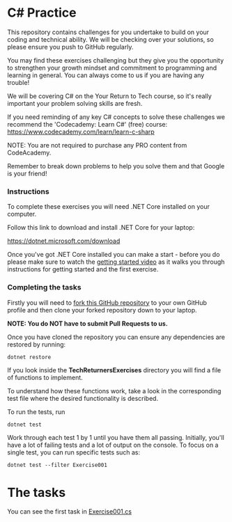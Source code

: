 # C# Practice

This repository contains challenges for you undertake to build on your coding and technical ability. We will be checking over your solutions, so please ensure you push to GitHub regularly. 

You may find these exercises challenging but they give you the opportunity to strengthen your growth mindset and commitment to programming and learning in general. You can always come to us if you are having any trouble! 

We will be covering C# on the Your Return to Tech course, so it's really important your problem solving skills are fresh. 

If you need reminding of any key C# concepts to solve these challenges we recommend the 'Codecademy: Learn C#' (free) course: https://www.codecademy.com/learn/learn-c-sharp

NOTE: You are not required to purchase any PRO content from CodeAcademy.

Remember to break down problems to help you solve them and that Google is your friend!

### Instructions

To complete these exercises you will need .NET Core installed on your computer.

Follow this link to download and install .NET Core for your laptop:

https://dotnet.microsoft.com/download

Once you've got .NET Core installed you can make a start - before you do please make sure to watch the [getting started video](https://storage.googleapis.com/your-return-to-tech/pre-journey/java_exercises_intro.mp4) as it walks you through instructions for getting started and the first exercise.

### Completing the tasks

Firstly you will need to [fork this GitHub repository](https://docs.github.com/en/free-pro-team@latest/github/getting-started-with-github/fork-a-repo) to your own GitHub profile and then clone your forked repository down to your laptop.

**NOTE: You do NOT have to submit Pull Requests to us.**

Once you have cloned the repository you can ensure any dependencies are restored by running:

    dotnet restore

If you look inside the **TechReturnersExercises** directory you will find a file of functions to implement.

To understand how these functions work, take a look in the corresponding test file where the desired functionality is described.

To run the tests, run

    dotnet test

Work through each test 1 by 1 until you have them all passing. Initially, you'll have a lot of failing tests and a lot of output on the console. To focus on a single test, you can run specific tests such as:
    
    dotnet test --filter Exercise001

# The tasks

You can see the first task in [Exercise001.cs](./TechReturnersExercises/Exercise001.cs)
